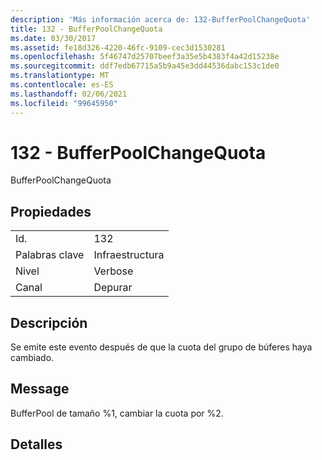 ```yaml
---
description: 'Más información acerca de: 132-BufferPoolChangeQuota'
title: 132 - BufferPoolChangeQuota
ms.date: 03/30/2017
ms.assetid: fe18d326-4220-46fc-9109-cec3d1530281
ms.openlocfilehash: 5f46747d25707beef3a35e5b4383f4a42d15238e
ms.sourcegitcommit: ddf7edb67715a5b9a45e3dd44536dabc153c1de0
ms.translationtype: MT
ms.contentlocale: es-ES
ms.lasthandoff: 02/06/2021
ms.locfileid: "99645950"
---
```

# <a name="132---bufferpoolchangequota"></a>132 - BufferPoolChangeQuota

BufferPoolChangeQuota  
  
## <a name="properties"></a>Propiedades  
  
|||  
|-|-|  
|Id.|132|  
|Palabras clave|Infraestructura|  
|Nivel|Verbose|  
|Canal|Depurar|  
  
## <a name="description"></a>Descripción  

 Se emite este evento después de que la cuota del grupo de búferes haya cambiado.  
  
## <a name="message"></a>Message  

 BufferPool de tamaño %1, cambiar la cuota por %2.  
  
## <a name="details"></a>Detalles
